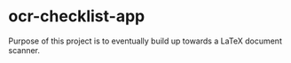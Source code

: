 # ocr-checklist-app

Purpose of this project is to eventually build up towards a LaTeX document scanner. 